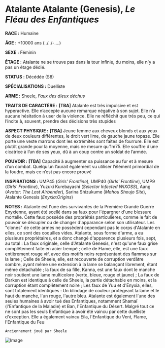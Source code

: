 # Atalante Atalante (Genesis), *Le Fléau des Enfantiques*

**RACE :** Humaine

**ÂGE :** +10000 ans (../../-....)

**SEXE :** Féminin

**ÉTAGE :** Atalante ne se trouve pas dans la tour infinie, du moins, elle n'y a pas un étage dédié.

**STATUS :** Décédée (S8)

**SPÉCIALISATIONS :** Duelliste

**ARME :** Sheele, *Faux des dieux déchus*

**TRAITS DE CARACTÈRE :** **[TBA]** Atalante est très impulsive et est hyperactive. Elle n’accepte aucune remarque négative à son sujet.  Elle n’a aucune hésitation à user de la violence. Elle ne réfléchit que très peu, ce qui l’incite à, souvent, prendre des décisions très stupides

**ASPECT PHYSIQUE :** **[TBA]** Jeune femme aux cheveux blonds et aux yeux de deux couleurs différentes, le droit vert lime, de gauche jaune topaze. Elle porte une veste marrons dont les extrémités sont faites de fourrure. Elle est plutôt grande pour la moyenne, mais ne mesure qu’1m75. Elle souffre d’une cicatrice à l’un de ses yeux, dû à un coup contre un soldat de l’armée.

**POUVOIR :** **[TBA]** Capacité à augmenter sa puissance au fur et à mesure d’un combat. Quelqu’un l’aurait également vu utiliser l’élément primordial de la foudre, mais ce n’est pas encore prouvé

**INSPIRATIONS :** UMP45 (*Girls' Frontline*), UMP40 (*Girls' Frontline*), UMP9 (*Girls' Frontline*), Yuzuki Kurebayashi (*Selector Infected WIXOSS*), Aang (*Avatar: The Last Airbender*), Sarina Shizukume (*Mahou Shoujo Site*), Atalante Genesis (*Enyxia:Origins*)

**NOTES :** Atalante est l'une des survivantes de la Première Grande Guerre Enyxienne, ayant été scellé dans sa faux pour l'épargner d'une blessure mortelle. Cette faux possède des propriétés particulières, comme le fait de pouvoir se décupler ou de changer d'apparance selon son utilisateur. Les "clones" de cette armes ne possèdent cependant pas le corps d'Atalante en elles, ce sont des coquilles vides. Atalante, sous forme d'arme, a eu plusieurs propriétaires, et a donc changé d'apparence plusieurs fois, sept, au total : La faux originale, celle d'Atalante Genesis, n'est qu'une faux grise complêtement faite en acier trempé ; celle de Flame, elle, est une faux entièrement rouge vif, avec des motifs noirs représentant des flammes sur la lame ; Celle de Sheele, elle, est recouverte de corruption verdâtre sombre, ayant même une extension à la lame se balançant librement, étant même détachable ; la faux de sa fille, Kanna, est une faux dont le manche noir soutient une lame multicolore (verte, bleue, rouge et jaune) ; La faux de Darken est identique à celle de Sheele, la partie détachable en moins, et la corruption étant complètement noire ; Les faux de Yuu et d'Enyxia, elles, sont totalement identiques : Un blindage de couleur protégeant la lame et le haut du manche, l'un rouge, l'autre bleu. Atalante est également l'une des seules humaines à avoir tué des Enfantiques, notamment Shamaï (l'Enfantique de la Maladie) et Ban, l'Enfantique du Désert. Malgré tout ce ne sont pas les seuls Enfantique à avoir été vaincu par cette duelliste d'exception. Elle a également vaincu Eila, l'Enfantique du Vent, Flame, l'Enfantique du Feu

`Anciennement joué par Sheele`

![Image](https://share.alkanife.fr/bna.png)
